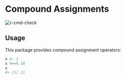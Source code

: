 # Compound Assignments

![r-cmd-check](https://github.com/mb706/coa/actions/workflows/r-cmd-check.yml/badge.svg)

## Usage

This package provides compound assignment operators:
```r
x <- 1
x %+=% 10
x
#> [1] 11
```
